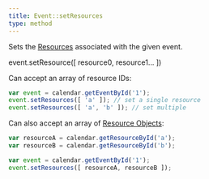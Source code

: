```yaml
---
title: Event::setResources
type: method
---
```


Sets the [Resources](resource-object) associated with the given event.

<div class='spec' markdown='1'>
event.setResource([ resource0, resource1... ])
</div>

Can accept an array of resource IDs:

```js
var event = calendar.getEventById('1');
event.setResources([ 'a' ]); // set a single resource
event.setResources([ 'a', 'b' ]); // set multiple
```

Can also accept an array of [Resource Objects](resource-object):

```js
var resourceA = calendar.getResourceById('a');
var resourceB = calendar.getResourceById('b');

var event = calendar.getEventById('1');
event.setResources([ resourceA, resourceB ]);
```
